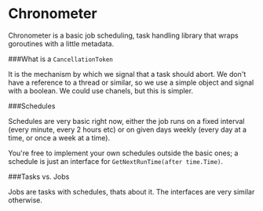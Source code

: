 Chronometer
===========

Chronometer is a basic job scheduling, task handling library that wraps goroutines with a little metadata.

###What is a `CancellationToken`

It is the mechanism by which we signal that a task should abort. We don't have a reference to a thread or similar, so we use a simple object and signal with a boolean. We could use chanels, but this is simpler. 

###Schedules

Schedules are very basic right now, either the job runs on a fixed interval (every minute, every 2 hours etc) or on given days weekly (every day at a time, or once a week at a time).

You're free to implement your own schedules outside the basic ones; a schedule is just an interface for `GetNextRunTime(after time.Time)`.

###Tasks vs. Jobs

Jobs are tasks with schedules, thats about it. The interfaces are very similar otherwise. 